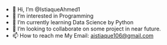 - 👋 Hi, I’m @IstiaqueAhmed1
- 👀 I’m interested in Programming
- 🌱 I’m currently learning Data Science by Python
- 💞️ I’m looking to collaborate on some project in near future.
- 📫 How to reach me My Email: aistiaque106@gmail.com

<!---
IstiaqueAhmed1/IstiaqueAhmed1 is a ✨ special ✨ repository because its `README.md` (this file) appears on your GitHub profile.
You can click the Preview link to take a look at your changes.
--->
